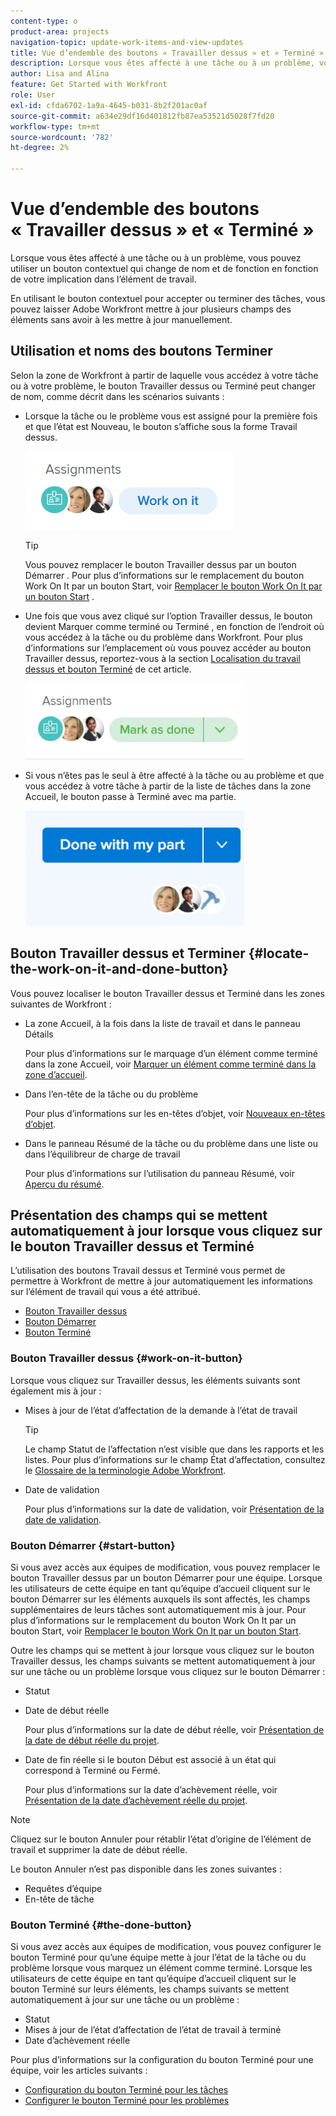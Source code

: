 ```yaml
---
content-type: o
product-area: projects
navigation-topic: update-work-items-and-view-updates
title: Vue d’endemble des boutons « Travailler dessus » et « Terminé »
description: Lorsque vous êtes affecté à une tâche ou à un problème, vous pouvez utiliser un bouton contextuel qui change de nom et de fonction en fonction de votre implication dans l’élément de travail.
author: Lisa and Alina
feature: Get Started with Workfront
role: User
exl-id: cfda6702-1a9a-4645-b031-8b2f201ac0af
source-git-commit: a634e29df16d401812fb87ea53521d5028f7fd20
workflow-type: tm+mt
source-wordcount: '782'
ht-degree: 2%

---
```


# Vue d’endemble des boutons « Travailler dessus » et « Terminé »

Lorsque vous êtes affecté à une tâche ou à un problème, vous pouvez utiliser un bouton contextuel qui change de nom et de fonction en fonction de votre implication dans l’élément de travail.

En utilisant le bouton contextuel pour accepter ou terminer des tâches, vous pouvez laisser Adobe Workfront mettre à jour plusieurs champs des éléments sans avoir à les mettre à jour manuellement.

## Utilisation et noms des boutons Terminer

Selon la zone de Workfront à partir de laquelle vous accédez à votre tâche ou à votre problème, le bouton Travailler dessus ou Terminé peut changer de nom, comme décrit dans les scénarios suivants : 

* Lorsque la tâche ou le problème vous est assigné pour la première fois et que l’état est Nouveau, le bouton s’affiche sous la forme Travail dessus.

  ![](assets/nwe-work-on-it-button.png)

  >[!TIP]
  >
  >Vous pouvez remplacer le bouton Travailler dessus par un bouton Démarrer . Pour plus d’informations sur le remplacement du bouton Work On It par un bouton Start, voir [Remplacer le bouton Work On It par un bouton Start](../../people-teams-and-groups/create-and-manage-teams/work-on-it-button-to-start-button.md) .

* Une fois que vous avez cliqué sur l’option Travailler dessus, le bouton devient Marquer comme terminé ou Terminé , en fonction de l’endroit où vous accédez à la tâche ou du problème dans Workfront. Pour plus d’informations sur l’emplacement où vous pouvez accéder au bouton Travailler dessus, reportez-vous à la section [Localisation du travail dessus et bouton Terminé](#locate-the-work-on-it-and-done-button) de cet article.

  ![](assets/nwe-mark-as-done-button-350x122.png)

* Si vous n’êtes pas le seul à être affecté à la tâche ou au problème et que vous accédez à votre tâche à partir de la liste de tâches dans la zone Accueil, le bouton passe à Terminé avec ma partie.

  ![](assets/home-left-done-with-my-part-button-350x184.png)

## Bouton Travailler dessus et Terminer {#locate-the-work-on-it-and-done-button}

Vous pouvez localiser le bouton Travailler dessus et Terminé dans les zones suivantes de Workfront :

* La zone Accueil, à la fois dans la liste de travail et dans le panneau Détails

  Pour plus d’informations sur le marquage d’un élément comme terminé dans la zone Accueil, voir [Marquer un élément comme terminé dans la zone d’accueil](../../workfront-basics/using-home/using-the-home-area/mark-item-done-in-home.md).

* Dans l’en-tête de la tâche ou du problème

  Pour plus d’informations sur les en-têtes d’objet, voir [Nouveaux en-têtes d’objet](../../workfront-basics/the-new-workfront-experience/new-object-headers.md).

* Dans le panneau Résumé de la tâche ou du problème dans une liste ou dans l’équilibreur de charge de travail

  Pour plus d’informations sur l’utilisation du panneau Résumé, voir [Aperçu du résumé](../../workfront-basics/the-new-workfront-experience/summary-overview.md).

## Présentation des champs qui se mettent automatiquement à jour lorsque vous cliquez sur le bouton Travailler dessus et Terminé

L’utilisation des boutons Travail dessus et Terminé vous permet de permettre à Workfront de mettre à jour automatiquement les informations sur l’élément de travail qui vous a été attribué.

* [Bouton Travailler dessus](#work-on-it-button)
* [Bouton Démarrer](#start-button)
* [Bouton Terminé](#the-done-button)

### Bouton Travailler dessus {#work-on-it-button}

Lorsque vous cliquez sur Travailler dessus, les éléments suivants sont également mis à jour :

* Mises à jour de l’état d’affectation de la demande à l’état de travail

  >[!TIP]
  >
  >Le champ Statut de l’affectation n’est visible que dans les rapports et les listes. Pour plus d’informations sur le champ État d’affectation, consultez le [Glossaire de la terminologie Adobe Workfront](../../workfront-basics/navigate-workfront/workfront-navigation/workfront-terminology-glossary.md).

* Date de validation

  Pour plus d’informations sur la date de validation, voir [Présentation de la date de validation](../../manage-work/projects/updating-work-in-a-project/overview-of-commit-dates.md).

### Bouton Démarrer {#start-button}

Si vous avez accès aux équipes de modification, vous pouvez remplacer le bouton Travailler dessus par un bouton Démarrer pour une équipe. Lorsque les utilisateurs de cette équipe en tant qu’équipe d’accueil cliquent sur le bouton Démarrer sur les éléments auxquels ils sont affectés, les champs supplémentaires de leurs tâches sont automatiquement mis à jour. Pour plus d’informations sur le remplacement du bouton Work On It par un bouton Start, voir [Remplacer le bouton Work On It par un bouton Start](../../people-teams-and-groups/create-and-manage-teams/work-on-it-button-to-start-button.md).

Outre les champs qui se mettent à jour lorsque vous cliquez sur le bouton Travailler dessus, les champs suivants se mettent automatiquement à jour sur une tâche ou un problème lorsque vous cliquez sur le bouton Démarrer :

* Statut
* Date de début réelle

  Pour plus d’informations sur la date de début réelle, voir [Présentation de la date de début réelle du projet](../../manage-work/projects/planning-a-project/project-actual-start-date.md).

* Date de fin réelle si le bouton Début est associé à un état qui correspond à Terminé ou Fermé.

  Pour plus d’informations sur la date d’achèvement réelle, voir [Présentation de la date d’achèvement réelle du projet](../../manage-work/projects/planning-a-project/project-actual-completion-date.md).

>[!NOTE]
>
>Cliquez sur le bouton Annuler pour rétablir l’état d’origine de l’élément de travail et supprimer la date de début réelle.
>
>Le bouton Annuler n’est pas disponible dans les zones suivantes :
>
>* Requêtes d’équipe
>* En-tête de tâche
>

### Bouton Terminé {#the-done-button}

Si vous avez accès aux équipes de modification, vous pouvez configurer le bouton Terminé pour qu’une équipe mette à jour l’état de la tâche ou du problème lorsque vous marquez un élément comme terminé. Lorsque les utilisateurs de cette équipe en tant qu’équipe d’accueil cliquent sur le bouton Terminé sur leurs éléments, les champs suivants se mettent automatiquement à jour sur une tâche ou un problème :

* Statut
* Mises à jour de l’état d’affectation de l’état de travail à terminé
* Date d’achèvement réelle

Pour plus d’informations sur la configuration du bouton Terminé pour une équipe, voir les articles suivants :

* [Configuration du bouton Terminé pour les tâches](../../people-teams-and-groups/create-and-manage-teams/configure-the-done-button-for-tasks.md)
* [Configurer le bouton Terminé pour les problèmes](../../people-teams-and-groups/create-and-manage-teams/configure-the-done-button-for-issues.md)
